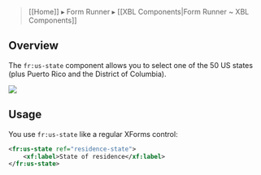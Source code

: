 > [[Home]] ▸ Form Runner ▸ [[XBL Components|Form Runner ~ XBL Components]]

## Overview

The `fr:us-state` component allows you to select one of the 50 US states (plus Puerto Rico and the District of Columbia).

![][1]

## Usage

You use `fr:us-state` like a regular XForms control:

```xml
<fr:us-state ref="residence-state">
    <xf:label>State of residence</xf:label>
</fr:us-state>
```

[1]: http://wiki.orbeon.com/forms/_/rsrc/1276128635268/doc/developer-guide/xbl-components/us-state/us-state.png
